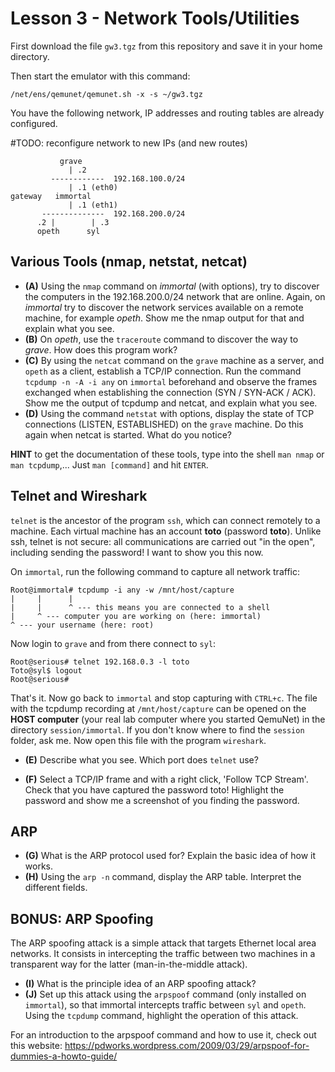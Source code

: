 # Lesson 3 - Network Tools/Utilities

First download the file `gw3.tgz` from this repository and save it in your home directory.

Then start the emulator with this command:

    /net/ens/qemunet/qemunet.sh -x -s ~/gw3.tgz  

You have the following network, IP addresses and routing tables are already configured.

#TODO: reconfigure network to new IPs (and new routes)

               grave
                 | .2
             ------------  192.168.100.0/24
                 | .1 (eth0)
    gateway   immortal
                 | .1 (eth1)             
           --------------  192.168.200.0/24
          .2 |        | .3              
          opeth      syl  

## Various Tools (nmap, netstat, netcat)

- **(A)** Using the `nmap` command on *immortal* (with options), try to discover the computers in the 192.168.200.0/24 network that are online. Again, on *immortal* try to discover the network services available on a remote machine, for example *opeth*. Show me the nmap output for that and explain what you see.
- **(B)** On *opeth*, use the `traceroute` command to discover the way to *grave*. How does this program work?
- **(C)** By using the `netcat` command on the `grave` machine as a server, and `opeth` as a client, establish a TCP/IP connection. Run the command `tcpdump -n -A -i any` on `immortal` beforehand and observe the frames exchanged when establishing the connection (SYN / SYN-ACK / ACK). Show me the output of tcpdump and netcat, and explain what you see.
- **(D)** Using the command `netstat` with options, display the state of TCP connections (LISTEN, ESTABLISHED) on the `grave` machine. Do this again when netcat is started. What do you notice?

**HINT** to get the documentation of these tools, type into the shell `man nmap` or `man tcpdump`,...  Just `man [command]` and hit `ENTER`.


## Telnet and Wireshark

`telnet` is the ancestor of the program `ssh`, which can connect remotely to a machine. Each virtual machine has an account **toto** (password **toto**). Unlike ssh, telnet is not secure: all communications are carried out "in the open", including sending the password! I want to show you this now.

On `immortal`, run the following command to capture all network traffic:

    Root@immortal# tcpdump -i any -w /mnt/host/capture
    |     |      |
    |     |      ^ --- this means you are connected to a shell
    |     ^ --- computer you are working on (here: immortal)
    ^ --- your username (here: root)

Now login to `grave` and from there connect to `syl`:

    Root@serious# telnet 192.168.0.3 -l toto
    Toto@syl$ logout
    Root@serious#

That's it. Now go back to `immortal` and stop capturing with `CTRL+c`. The file with the tcpdump recording at `/mnt/host/capture` can be opened on the **HOST computer** (your real lab computer where you started QemuNet) in the directory `session/immortal`. If you don't know where to find the `session` folder, ask me. Now open this file with the program `wireshark`.

- **(E)** Describe what you see. Which port does `telnet` use?

- **(F)** Select a TCP/IP frame and with a right click, 'Follow TCP Stream'. Check that you have captured the password toto! Highlight the password and show me a screenshot of you finding the password.




## ARP

- **(G)** What is the ARP protocol used for? Explain the basic idea of how it works.
- **(H)** Using the `arp -n` command, display the ARP table. Interpret the different fields.

## BONUS: ARP Spoofing

The ARP spoofing attack is a simple attack that targets Ethernet local area networks. It consists in intercepting the traffic between two machines in a transparent way for the latter (man-in-the-middle attack).

- **(I)** What is the principle idea of an ARP spoofing attack?
- **(J)** Set up this attack using the `arpspoof` command (only installed on `immortal`), so that immortal intercepts traffic between `syl` and `opeth`. Using the `tcpdump` command, highlight the operation of this attack.

For an introduction to the arpspoof command and how to use it, check out this website:
https://pdworks.wordpress.com/2009/03/29/arpspoof-for-dummies-a-howto-guide/
